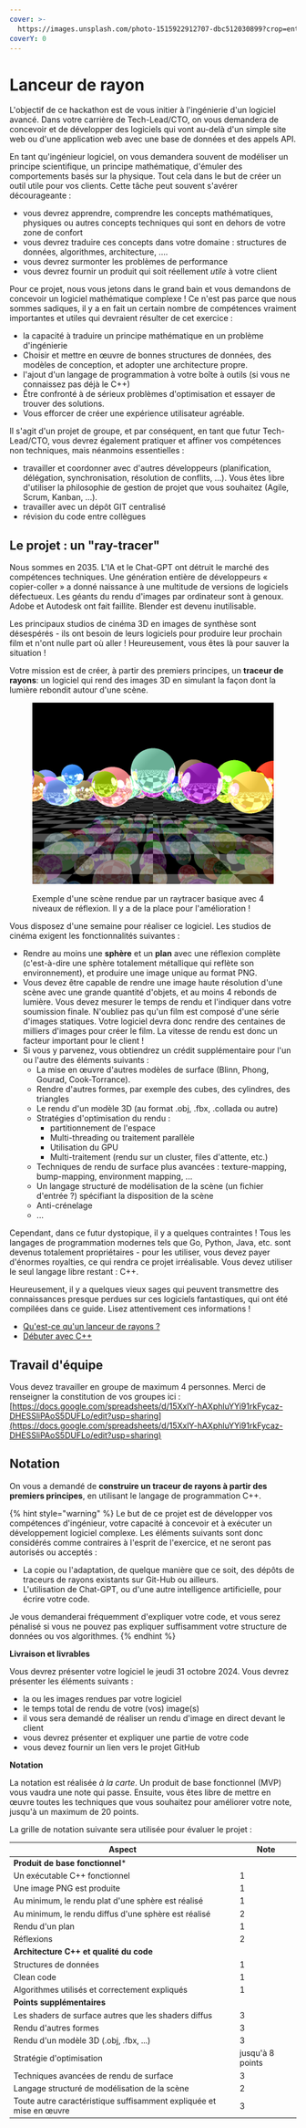 ```yaml
---
cover: >-
  https://images.unsplash.com/photo-1515922912707-dbc512030899?crop=entropy&cs=srgb&fm=jpg&ixid=M3wxOTcwMjR8MHwxfHNlYXJjaHw4fHxzcGhlcmV8ZW58MHx8fHwxNzI5MzA4NTk3fDA&ixlib=rb-4.0.3&q=85
coverY: 0
---
```


# Lanceur de rayon

L'objectif de ce hackathon est de vous initier à l'ingénierie d'un logiciel avancé. Dans votre carrière de Tech-Lead/CTO, on vous demandera de concevoir et de développer des logiciels qui vont au-delà d'un simple site web ou d'une application web avec une base de données et des appels API.

En tant qu'ingénieur logiciel, on vous demandera souvent de modéliser un principe scientifique, un principe mathématique, d'émuler des comportements basés sur la physique. Tout cela dans le but de créer un outil utile pour vos clients. Cette tâche peut souvent s'avérer décourageante :

* vous devrez apprendre, comprendre les concepts mathématiques, physiques ou autres concepts techniques qui sont en dehors de votre zone de confort
* vous devrez traduire ces concepts dans votre domaine : structures de données, algorithmes, architecture, ....
* vous devrez surmonter les problèmes de performance
* vous devrez fournir un produit qui soit réellement _utile_ à votre client

Pour ce projet, nous vous jetons dans le grand bain et vous demandons de concevoir un logiciel mathématique complexe ! Ce n'est pas parce que nous sommes sadiques, il y a en fait un certain nombre de compétences vraiment importantes et utiles qui devraient résulter de cet exercice :

* la capacité à traduire un principe mathématique en un problème d'ingénierie
* Choisir et mettre en œuvre de bonnes structures de données, des modèles de conception, et adopter une architecture propre.
* l'ajout d'un langage de programmation à votre boîte à outils (si vous ne connaissez pas déjà le C++)
* Être confronté à de sérieux problèmes d'optimisation et essayer de trouver des solutions.
* Vous efforcer de créer une expérience utilisateur agréable.

Il s'agit d'un projet de groupe, et par conséquent, en tant que futur Tech-Lead/CTO, vous devrez également pratiquer et affiner vos compétences non techniques, mais néanmoins essentielles :

* travailler et coordonner avec d'autres développeurs (planification, délégation, synchronisation, résolution de conflits, ...). Vous êtes libre d'utiliser la philosophie de gestion de projet que vous souhaitez (Agile, Scrum, Kanban, ...).
* travailler avec un dépôt GIT centralisé
* révision du code entre collègues

## Le projet : un "ray-tracer"

Nous sommes en 2035. L'IA et le Chat-GPT ont détruit le marché des compétences techniques. Une génération entière de développeurs « copier-coller » a donné naissance à une multitude de versions de logiciels défectueux. Les géants du rendu d'images par ordinateur sont à genoux. Adobe et Autodesk ont fait faillite. Blender est devenu inutilisable.

Les principaux studios de cinéma 3D en images de synthèse sont désespérés - ils ont besoin de leurs logiciels pour produire leur prochain film et n'ont nulle part où aller ! Heureusement, vous êtes là pour sauver la situation !

Votre mission est de créer, à partir des premiers principes, un **traceur de rayons**: un logiciel qui rend des images 3D en simulant la façon dont la lumière rebondit autour d'une scène.

<figure><img src=".gitbook/assets/test.png" alt=""><figcaption><p>Exemple d'une scène rendue par un raytracer basique avec 4 niveaux de réflexion. Il y a de la place pour l'amélioration !</p></figcaption></figure>

Vous disposez d'une semaine pour réaliser ce logiciel. Les studios de cinéma exigent les fonctionnalités suivantes :

* Rendre au moins une **sphère** et un **plan** avec une réflexion complète (c'est-à-dire une sphère totalement métallique qui reflète son environnement), et produire une image unique au format PNG.
* Vous devez être capable de rendre une image haute résolution d'une scène avec une grande quantité d'objets, et au moins 4 rebonds de lumière. Vous devez mesurer le temps de rendu et l'indiquer dans votre soumission finale. N'oubliez pas qu'un film est composé d'une série d'images statiques. Votre logiciel devra donc rendre des centaines de milliers d'images pour créer le film. La vitesse de rendu est donc un facteur important pour le client !
* Si vous y parvenez, vous obtiendrez un crédit supplémentaire pour l'un ou l'autre des éléments suivants :
  * La mise en œuvre d'autres modèles de surface (Blinn, Phong, Gourad, Cook-Torrance).
  * Rendre d'autres formes, par exemple des cubes, des cylindres, des triangles
  * Le rendu d'un modèle 3D (au format .obj, .fbx, .collada ou autre)
  * Stratégies d'optimisation du rendu :
    * partitionnement de l'espace
    * Multi-threading ou traitement parallèle
    * Utilisation du GPU
    * Multi-traitement (rendu sur un cluster, files d'attente, etc.)
  * Techniques de rendu de surface plus avancées : texture-mapping, bump-mapping, environment mapping, ...
  * Un langage structuré de modélisation de la scène (un fichier d'entrée ?) spécifiant la disposition de la scène
  * Anti-crénelage
  * ...

Cependant, dans ce futur dystopique, il y a quelques contraintes ! Tous les langages de programmation modernes tels que Go, Python, Java, etc. sont devenus totalement propriétaires - pour les utiliser, vous devez payer d'énormes royalties, ce qui rendra ce projet irréalisable. Vous devez utiliser le seul langage libre restant : C++.

Heureusement, il y a quelques vieux sages qui peuvent transmettre des connaissances presque perdues sur ces logiciels fantastiques, qui ont été compilées dans ce guide. Lisez attentivement ces informations !

* [Qu'est-ce qu'un lanceur de rayons ?](raytracer/intro.md)
* [Débuter avec C++](cpp/intro.md)

## Travail d'équipe

Vous devez travailler en groupe de maximum 4 personnes. Merci de renseigner la constitution de vos groupes ici : [https://docs.google.com/spreadsheets/d/15XxlY-hAXphluYYi91rkFycaz-DHESSliPAoS5DUFLo/edit?usp=sharing](https://docs.google.com/spreadsheets/d/15XxlY-hAXphluYYi91rkFycaz-DHESSliPAoS5DUFLo/edit?usp=sharing)

## Notation

On vous a demandé de **construire un traceur de rayons à partir des premiers principes**, en utilisant le langage de programmation C++.

{% hint style="warning" %}
Le but de ce projet est de développer vos compétences d'ingénieur, votre capacité à concevoir et à exécuter un développement logiciel complexe. Les éléments suivants sont donc considérés comme contraires à l'esprit de l'exercice, et ne seront pas autorisés ou acceptés :

* La copie ou l'adaptation, de quelque manière que ce soit, des dépôts de traceurs de rayons existants sur Git-Hub ou ailleurs.
* L'utilisation de Chat-GPT, ou d'une autre intelligence artificielle, pour écrire votre code.

Je vous demanderai fréquemment d'expliquer votre code, et vous serez pénalisé si vous ne pouvez pas expliquer suffisamment votre structure de données ou vos algorithmes.
{% endhint %}

**Livraison et livrables**

Vous devrez présenter votre logiciel le jeudi 31 octobre 2024. Vous devrez présenter les éléments suivants :

* la ou les images rendues par votre logiciel
* le temps total de rendu de votre (vos) image(s)
* il vous sera demandé de réaliser un rendu d'image en direct devant le client
* vous devrez présenter et expliquer une partie de votre code
* vous devez fournir un lien vers le projet GitHub

**Notation**

La notation est réalisée _à la carte_. Un produit de base fonctionnel (MVP) vous vaudra une note qui passe. Ensuite, vous êtes libre de mettre en œuvre toutes les techniques que vous souhaitez pour améliorer votre note, jusqu'à un maximum de 20 points.

La grille de notation suivante sera utilisée pour évaluer le projet :

| Aspect                                                              | Note              |
| ------------------------------------------------------------------- | ----------------- |
| **Produit de base fonctionnel**\*                                   |                   |
| Un exécutable C++ fonctionnel                                       | 1                 |
| Une image PNG est produite                                          | 1                 |
| Au minimum, le rendu plat d'une sphère est réalisé                  | 1                 |
| Au minimum, le rendu diffus d'une sphère est réalisé                | 2                 |
| Rendu d'un plan                                                     | 1                 |
| Réflexions                                                          | 2                 |
| **Architecture C++ et qualité du code**                             |                   |
| Structures de données                                               | 1                 |
| Clean code                                                          | 1                 |
| Algorithmes utilisés et correctement expliqués                      | 1                 |
| **Points supplémentaires**                                          |                   |
| Les shaders de surface autres que les shaders diffus                | 3                 |
| Rendu d'autres formes                                               | 3                 |
| Rendu d'un modèle 3D (.obj, .fbx, ...)                              | 3                 |
| Stratégie d'optimisation                                            |  jusqu'à 8 points |
| Techniques avancées de rendu de surface                             | 3                 |
| Langage structuré de modélisation de la scène                       | 2                 |
| Toute autre caractéristique suffisamment expliquée et mise en œuvre | 3                 |
